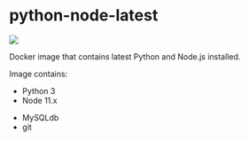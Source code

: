 # python-node-latest
[![](https://images.microbadger.com/badges/image/sunnyone/python-node-latest.svg)](https://microbadger.com/images/sunnyone/python-node-latest "Get your own image badge on microbadger.com")


Docker image that contains latest Python and Node.js installed.

Image contains:
  - Python 3
  - Node 11.x

  + MySQLdb
  + git

